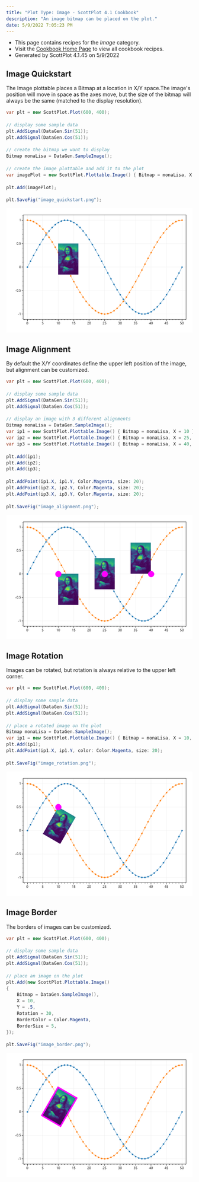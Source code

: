```yaml
---
title: "Plot Type: Image - ScottPlot 4.1 Cookbook"
description: "An image bitmap can be placed on the plot."
date: 5/9/2022 7:05:23 PM
---
```


* This page contains recipes for the _Image_ category.
* Visit the [Cookbook Home Page](../../) to view all cookbook recipes.
* Generated by ScottPlot 4.1.45 on 5/9/2022
## Image Quickstart

The Image plottable places a Bitmap at a location in X/Y space.The image's position will move in space as the axes move, but the size of the bitmap will always be the same (matched to the display resolution). 

```cs
var plt = new ScottPlot.Plot(600, 400);

// display some sample data
plt.AddSignal(DataGen.Sin(51));
plt.AddSignal(DataGen.Cos(51));

// create the bitmap we want to display
Bitmap monaLisa = DataGen.SampleImage();

// create the image plottable and add it to the plot
var imagePlot = new ScottPlot.Plottable.Image() { Bitmap = monaLisa, X = 10, Y = .5 };

plt.Add(imagePlot);

plt.SaveFig("image_quickstart.png");
```

<img src='../../images/image_quickstart.png' class='d-block mx-auto my-5' />


## Image Alignment

By default the X/Y coordinates define the upper left position of the image, but alignment can be customized.

```cs
var plt = new ScottPlot.Plot(600, 400);

// display some sample data
plt.AddSignal(DataGen.Sin(51));
plt.AddSignal(DataGen.Cos(51));

// display an image with 3 different alignments
Bitmap monaLisa = DataGen.SampleImage();
var ip1 = new ScottPlot.Plottable.Image() { Bitmap = monaLisa, X = 10 };
var ip2 = new ScottPlot.Plottable.Image() { Bitmap = monaLisa, X = 25, Alignment = Alignment.MiddleCenter };
var ip3 = new ScottPlot.Plottable.Image() { Bitmap = monaLisa, X = 40, Alignment = Alignment.LowerRight };

plt.Add(ip1);
plt.Add(ip2);
plt.Add(ip3);

plt.AddPoint(ip1.X, ip1.Y, Color.Magenta, size: 20);
plt.AddPoint(ip2.X, ip2.Y, Color.Magenta, size: 20);
plt.AddPoint(ip3.X, ip3.Y, Color.Magenta, size: 20);

plt.SaveFig("image_alignment.png");
```

<img src='../../images/image_alignment.png' class='d-block mx-auto my-5' />


## Image Rotation

Images can be rotated, but rotation is always relative to the upper left corner.

```cs
var plt = new ScottPlot.Plot(600, 400);

// display some sample data
plt.AddSignal(DataGen.Sin(51));
plt.AddSignal(DataGen.Cos(51));

// place a rotated image on the plot
Bitmap monaLisa = DataGen.SampleImage();
var ip1 = new ScottPlot.Plottable.Image() { Bitmap = monaLisa, X = 10, Y = .5, Rotation = 30 };
plt.Add(ip1);
plt.AddPoint(ip1.X, ip1.Y, color: Color.Magenta, size: 20);

plt.SaveFig("image_rotation.png");
```

<img src='../../images/image_rotation.png' class='d-block mx-auto my-5' />


## Image Border

The borders of images can be customized.

```cs
var plt = new ScottPlot.Plot(600, 400);

// display some sample data
plt.AddSignal(DataGen.Sin(51));
plt.AddSignal(DataGen.Cos(51));

// place an image on the plot
plt.Add(new ScottPlot.Plottable.Image()
{
    Bitmap = DataGen.SampleImage(),
    X = 10,
    Y = .5,
    Rotation = 30,
    BorderColor = Color.Magenta,
    BorderSize = 5,
});

plt.SaveFig("image_border.png");
```

<img src='../../images/image_border.png' class='d-block mx-auto my-5' />



